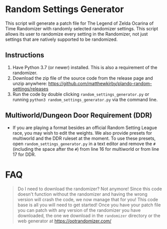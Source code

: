 # Random Settings Generator
This script will generate a patch file for The Legend of Zelda Ocarina of Time Randomizer with randomly selected randomizer settings.
This script allows its user to randomize every setting in the Randomizer, not just settings that are natively supported to be randomized.

## Instructions
1. Have Python 3.7 (or newer) installed. This is also a requirement of the randomizer.
2. Download the zip file of the source code from the release page and unzip anywhere: https://github.com/matthewkirby/plando-random-settings/releases
3. Run the code by double clicking `random_settings_generator.py` or running `python3 random_settings_generator.py` via the command line.

## Multiworld/Dungeon Door Requirement (DDR)
- If you are playing a format besides an official Random Setting League race, you may wish to edit the weights. We also provide presets for multiworld and the DDR ruleset at the moment. To use these presets, open `random_settings_generator.py` in a text editor and remove the `# ` (including the space after the `#`) from line 16 for multiworld or from line 17 for DDR.

# FAQ
> Do I need to download the randomizer?
Not anymore! Since this code doesn't function without the randomizer and having the wrong version will crash the code, we now manage that for you! This code base is all you will need to get started! Once you have your patch file you can patch with any version of the randomizer you have downloaded, the one we download in the `randomizer` directory or the web generator at https://ootrandomizer.com/